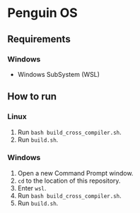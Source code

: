 # Penguin OS

## Requirements

### Windows
- Windows SubSystem (WSL)

## How to run

### Linux

1. Run `bash build_cross_compiler.sh`.
2. Run `build.sh`.

### Windows

1. Open a new Command Prompt window.
2. `cd` to the location of this repository.
3. Enter `wsl`.
4. Run `bash build_cross_compiler.sh`.
5. Run `build.sh`.
